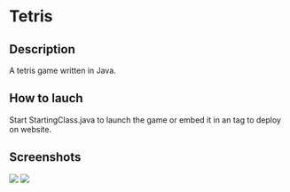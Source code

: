 # Tetris
<style>
  div {
    display: inline-block;
  }
</style>

<h2>Description</h2>
<p>A tetris game written in Java.</p>

<h2>How to lauch</h2>
<p>Start StartingClass.java to launch the game or embed it in an <object> tag to deploy on website.</p>

<h2>Screenshots</h2>
<div>
<div><img src="https://raw.githubusercontent.com/IlyaIvanov1/Tetris/master/src/data/screenshot1.png"></div>
<div><img src="https://raw.githubusercontent.com/IlyaIvanov1/Tetris/master/src/data/screenshot2.png"></div>
</div>
